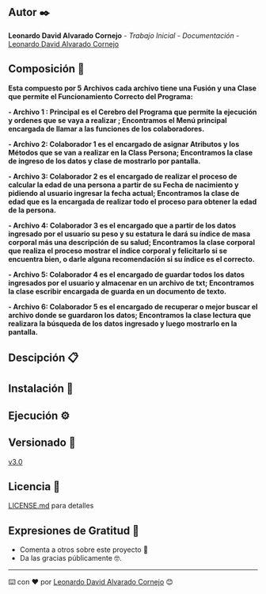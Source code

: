 ## Autor ✒️

**Leonardo David Alvarado Cornejo** - *Trabajo Inicial* - *Documentación* - [Leonardo David Alvarado Cornejo](https://github.com/Leonardo-David-Alvarado-Cornejo)

## Composición 🚀

**Esta compuesto por 5 Archivos cada archivo tiene una Fusión y una Clase que permite el Funcionamiento Correcto del Programa:**

**- Archivo 1 : Principal es el Cerebro del Programa que permite la ejecución y ordenes que se vaya a realizar ; Encontramos el Menú principal encargada de llamar a las funciones de los colaboradores.**

**- Archivo 2: Colaborador 1 es el encargado de asignar Atributos y los Métodos que se van a realizar en la Class Persona; Encontramos la clase de ingreso de los datos y clase de mostrarlo por pantalla.**

**- Archivo 3: Colaborador 2 es el encargado de realizar el proceso de calcular la edad de una persona a partir de su Fecha de nacimiento y pidiendo al usuario ingresar la fecha actual; Encontramos la clase de edad que es la encargada de realizar todo el proceso para obtener la edad de la persona.**

**- Archivo 4: Colaborador 3 es el encargado que a partir de los datos ingresado por el usuario su peso y su estatura le dará su índice de masa corporal más una descripción de su salud; Encontramos la clase corporal que realiza el proceso mostrar el índice corporal y felicitarlo si se encuentra bien, o darle alguna recomendación si su índice es el correcto.**

**- Archivo 5: Colaborador 4 es el encargado de guardar todos los datos ingresados por el usuario y almacenar en un archivo de txt; Encontramos la clase escribir encargada de guarda en un documento de texto.**

**- Archivo 6: Colaborador 5 es el encargado de recuperar o mejor buscar el archivo donde se guardaron los datos; Encontramos la clase lectura que realizara la búsqueda de los datos ingresado y luego mostrarlo en la pantalla.**

## Descipción  📋

## Instalación 🔧

## Ejecución ⚙️

## Versionado 📌

[v3.0](https://github.com/Leonardo-David-Alvarado-Cornejo/C2.2-Actividad/tags)

## Licencia 📄

[LICENSE.md](https://github.com/Leonardo-David-Alvarado-Cornejo/C2.2-Actividad/blob/main/LICENSE) para detalles

## Expresiones de Gratitud 🎁

* Comenta a otros sobre este proyecto 📢
* Da las gracias públicamente 🤓.

---
⌨️ con ❤️ por [Leonardo David Alvarado Cornejo](https://github.com/Leonardo-David-Alvarado-Cornejo) 😊
